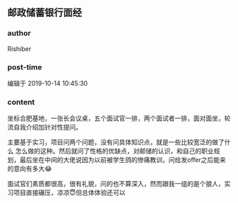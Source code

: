 ## 邮政储蓄银行面经
### author 
Rishiber
### post-time 

编辑于  2019-10-14 10:45:30
### content 
<div class="post-topic-des nc-post-content">
 <p>
  坐标合肥基地，一张长会议桌，五个面试官一排，两个面试者一排，面对面坐，轮流自我介绍加针对性提问。
 </p>
 <p>
  主要基于实习，项目问两个问题，没有问具体知识点，就是一些比较宽泛的做了什么 怎么做的这种。然后就问了性格的优缺点，对邮储的认识，和自己的职业规划，最后坐在中间的大佬说因为以前被学生鸽的惨痛教训，问给发offer之后能来的意向有多大😂
 </p>
 <p>
  面试官们素质都很高，很有礼貌，问的也不算深入，然而跟我一组的是个狼人，实习项目直接碾压，凉凉😇但总体体验还可以
 </p>
 <p>
  <br/>
 </p>
</div>
